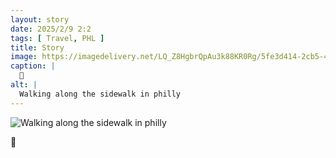 ```yaml
---
layout: story
date: 2025/2/9 2:2
tags: [ Travel, PHL ]
title: Story
image: https://imagedelivery.net/LQ_Z8HgbrQpAu3k88KR0Rg/5fe3d414-2cb5-4b83-5c2d-02249a823a00/public
caption: |
  🚶
alt: |
  Walking along the sidewalk in philly
---
```



![Walking along the sidewalk in philly](https://imagedelivery.net/LQ_Z8HgbrQpAu3k88KR0Rg/5fe3d414-2cb5-4b83-5c2d-02249a823a00/public)

🚶
